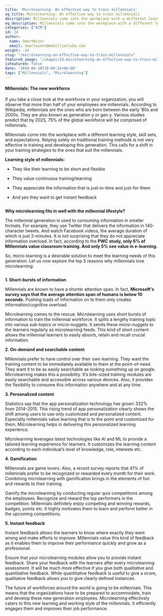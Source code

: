 ```yaml
---
title: 'Microlearning- An effective way to train millennials'
og_title: Microlearning- An effective way to train millennials
description: Millennials come into the workplace with a different learning style, skill sets, and expectations. Learn how you can make learning appealing for them using microlearning.
og_description: Millennials come into the workplace with a different learning style, skill sets, and expectations. Learn how you can make learning appealing for them using microlearning.
categories: ["ACM"]
id: 24
author:
  name: SmartWinnr
  email: smartwinnr@mobillionlabs.com
weight: -24
slug: "/microlearning-an-effective-way-to-train-millennials"
featured_image: "/images/24.microlearning-an-effective-way-to-train-millennials.png"
isFeatured: false
date: '2019-04-18T10:00:32+08:00'
tags: ["Millennials", "Microlearning"]
---
```


#### **Millennials: The new workforce**

If you take a close look at the workforce in your organization, you will observe that more than half of your employees are millennials. According to Wikipedia, millennials are the ones who are born between the early ’80s and 2000s. They are also known as generation y or gen y. Various studies predict that by 2025, 75% of the global workforce will be comprised of millennials.

Millennials come into the workplace with a different learning style, skill sets, and expectations. Relying solely on traditional training methods is not very effective in training and developing this generation. This calls for a shift in your training strategies to the ones that suit the millennials.

**Learning style of millennials:**

* They like their learning to be short and flexible

* They value continuous training/learning

* They appreciate the information that is just-in-time and just-for-them

* And yes they want to get instant feedback

<img alt="" src="/images/how-millennials-prefer-their-learning.png" class="ml_image_center70 padding80 ml-padding-top0 ml-padding-bottom0">

**Why microlearning fits in well with the millennial lifestyle?**

The millennial generation is used to consuming information in smaller formats. For example, they use Twitter that delivers the information in 140-character tweets. And watch Facebook videos, the average duration of which is just 2-minutes. It is not surprising that they do not appreciate information overload. In fact, according to the **PWC study, only 6% of Millennials value classroom training. And only 5% see value in e-learning.**

So, micro-learning is a desirable solution to meet the learning needs of this generation. Let us now explore the top 5 reasons why millennials love microlearning:

<img alt="" src="/images/5-reasons-millennials-love-microlearning.png" class="padding80 ml-padding-top0 ml-padding-bottom0">


**1. Short-bursts of information**

Millennials are known to have a shorter attention span. In fact, **Microsoft's survey says that the average attention span of humans is below 10 seconds.** Pushing loads of information on to them only creates information/cognitive overload.

Microlearning comes to the rescue. Microlearning uses short bursts of information to train the millennial workforce. It splits a lengthy training topic into various sub-topics or micro-nuggets. It sends these micro-nuggets to the learners regularly as microlearning feeds. This kind of short content allows the millennial learners to easily absorb, retain and recall crucial information.
 
**2. On-demand and searchable content**

Millennials prefer to have control over their own learning. They want the training content to be immediately available to them at the point-of-need. They want it to be as easily searchable as looking something up on google. Microlearning makes this a possibility. It’s bite-sized training modules are easily searchable and accessible across various devices. Also, it provides the flexibility to consume this information anywhere and at any time.

**3. Personalized content**

Statistics say that the app personalization technology has grown 332% from 2014–2015. This rising trend of app personalization clearly shows the shift among users to use only customized and personalized content. Especially millennials value learning that is to the point and customized for them. Microlearning helps in delivering this personalized learning experience.

Microlearning leverages latest technologies like AI and ML to provide a tailored learning experience for learners. It customizes the learning content according to each individual’s level of knowledge, role, interests etc.

**4. Gamification**

Millennials are game lovers. Also, a recent survey reports that 41% of millennials prefer to be recognized or rewarded every month for their work. Combining microlearning with gamification brings in the elements of fun and rewards to their training. 

Gamify the microlearning by conducting regular quiz competitions among the employees. Recognize and reward the top performers in the competition. Millennials definitely enjoy competing and winning rewards, badges, points etc. It highly motivates them to learn and perform better in the upcoming competitions.

**5. Instant feedback**

Instant feedback allows the learners to know where exactly they went wrong and make efforts to improve. Millennials value this kind of feedback as it enables them to improve their performance quickly and grow as a professional. 

Ensure that your microlearning modules allow you to provide instant feedback. Share your feedback with the learners after every microlearning assessment. It will be much more effective if you give both qualitative and quantitative feedback. While quantitative feedback is useful to give a score, qualitative feedback allows you to give clearly defined instances.

The future of workforces around the world is going to be millennials. This means that the organizations have to be prepared to accommodate, train and develop these new generation employees. Microlearning effectively caters to this new learning and working style of the millennials. It efficiently engages them and improves their job performance.